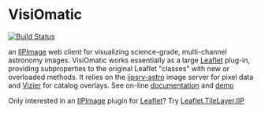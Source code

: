 # VisiOmatic
[![Build Status](https://travis-ci.org/astromatic/visiomatic.svg?branch=master)](https://travis-ci.org/astromatic/visiomatic)

an [IIPImage] web client for visualizing science-grade, multi-channel astronomy images. VisiOmatic works essentially as a large [Leaflet] plug-in, providing subproperties to the original Leaflet "classes" with new or overloaded methods. It relies on the [iipsrv-astro] image server for pixel data and [Vizier] for catalog overlays. See on-line [documentation] and [demo]

Only interested in an [IIPImage] plugin for [Leaflet]? Try [Leaflet.TileLayer.IIP](https://github.com/astromatic/Leaflet.TileLayer.IIP)

[Leaflet]: http://leafletjs.com
[IIPImage]: http://iipimage.sourceforge.net
[iipsrv-astro]: https://github.com/cmarmo/iipsrv-astro
[Vizier]: http://vizier.u-strasbg.fr/
[documentation]: http://visiomatic.readthedocs.org
[demo]: http://image.iap.fr/cfhtls

